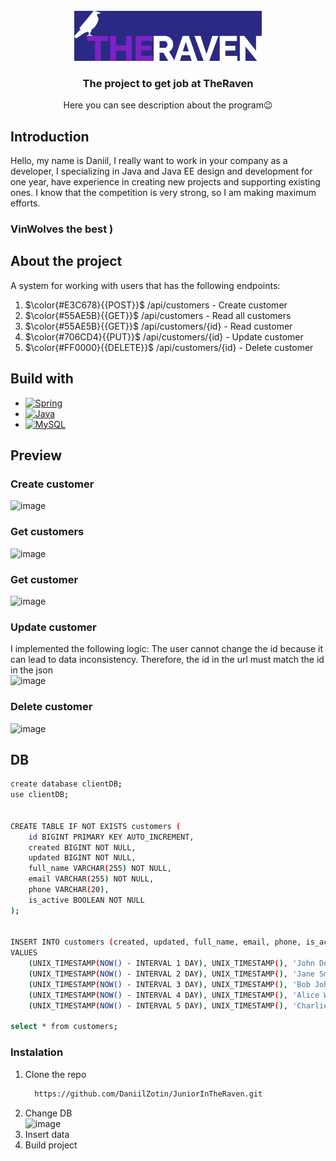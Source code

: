 
<br />
<div align="center">
  <a href="https://theraven.tech/">
    <img src="company-img/new-logo-2-.png" alt="Logo" width="300" height="80">
  </a>

  <h3 align="center" >The project to get job at TheRaven</h3>

  <p align="center">
    Here you can see description about the program😉
    <br />
    
  </p>
</div>









## Introduction 
Hello, my name is Daniil, I really want to work in your company as a developer, I specializing in Java and Java EE design 
and development for one year, have experience in 
creating new projects and supporting existing ones. I know that the competition is very strong, so I am making maximum efforts.

### VinWolves the best )


## About the project 

A system for working with users that has the following endpoints:
1. $\color{#E3C678}{{POST}}$  /api/customers - Create customer
2. $\color{#55AE5B}{{GET}}$ /api/customers - Read all customers
3. $\color{#55AE5B}{{GET}}$ /api/customers/{id} - Read customer
4. $\color{#706CD4}{{PUT}}$ /api/customers/{id} - Update customer
5. $\color{#FF0000}{{DELETE}}$ /api/customers/{id} - Delete customer



## Build with
* [![Spring][Spring]][Spring-url]
* [![Java][Java]][Java-url]
* [![MySQL][MySQL]][MySQL-url]


## Preview
### Create customer  
![image](https://github.com/DaniilZotin/JuniorInTheRaven/assets/85665335/e0a5b1d7-d516-4ffb-a208-6f02c1ea448e)
### Get customers
![image](https://github.com/DaniilZotin/JuniorInTheRaven/assets/85665335/cad6953c-946a-4113-9a4a-6498d0edbc20)

### Get customer 
![image](https://github.com/DaniilZotin/JuniorInTheRaven/assets/85665335/e9608476-2e7f-44d4-846f-1b330272e099)

### Update customer
I implemented the following logic: The user cannot change the id because it can lead to data inconsistency. 
Therefore, the id in the url must match the id in the json          
![image](https://github.com/DaniilZotin/JuniorInTheRaven/assets/85665335/22dc1ef4-7432-4188-916f-ab29a27a0087)

### Delete customer
![image](https://github.com/DaniilZotin/JuniorInTheRaven/assets/85665335/a6d46be3-405e-4a5b-b502-d83032e69912)


## DB
```sh
create database clientDB;
use clientDB;


CREATE TABLE IF NOT EXISTS customers (
    id BIGINT PRIMARY KEY AUTO_INCREMENT,
    created BIGINT NOT NULL,
    updated BIGINT NOT NULL,
    full_name VARCHAR(255) NOT NULL,
    email VARCHAR(255) NOT NULL,
    phone VARCHAR(20),
    is_active BOOLEAN NOT NULL
);


INSERT INTO customers (created, updated, full_name, email, phone, is_active)
VALUES
    (UNIX_TIMESTAMP(NOW() - INTERVAL 1 DAY), UNIX_TIMESTAMP(), 'John Doe', 'john.doe@example.com', '+380501234567', true),
    (UNIX_TIMESTAMP(NOW() - INTERVAL 2 DAY), UNIX_TIMESTAMP(), 'Jane Smith', 'jane.smith@example.com', '+380961638509', true),
    (UNIX_TIMESTAMP(NOW() - INTERVAL 3 DAY), UNIX_TIMESTAMP(), 'Bob Johnson', 'bob.johnson@example.com', '+380992094351', false),
    (UNIX_TIMESTAMP(NOW() - INTERVAL 4 DAY), UNIX_TIMESTAMP(), 'Alice Williams', 'alice.williams@example.com', '+380960039598', true),
    (UNIX_TIMESTAMP(NOW() - INTERVAL 5 DAY), UNIX_TIMESTAMP(), 'Charlie Brown', 'charlie.brown@example.com', '+380988230569', true);

select * from customers;
```




### Instalation 
1. Clone the repo
   ```sh
     https://github.com/DaniilZotin/JuniorInTheRaven.git
   ```
2. Change DB      
   ![image](https://github.com/DaniilZotin/JuniorInTheRaven/assets/85665335/10b0b078-1762-4bbd-bda0-b58e67dced90)
3. Insert data 
8. Build project
   








[Spring]: https://img.shields.io/badge/Spring-6DB33F?style=for-the-badge&logo=spring&logoColor=white
[Spring-url]: https://spring.io/projects/spring-framework

[MySQL]: https://img.shields.io/badge/MySQL-4479A1?style=for-the-badge&logo=mysql&logoColor=white
[MySQL-url]: https://spring.io/projects/spring-framework

[Java]: https://img.shields.io/badge/Java-E02027?style=for-the-badge&logo=jameson&logoColor=white
[Java-url]: https://spring.io/projects/spring-framework

